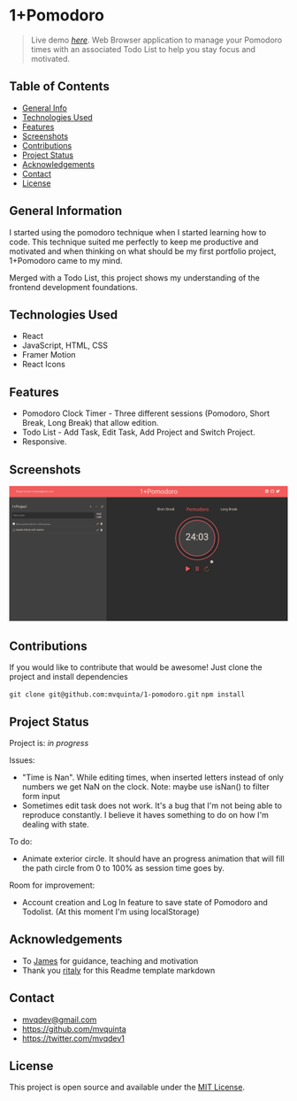 # 1+Pomodoro
> Live demo [_here_](https://onemorepomodoro.netlify.app/).
> Web Browser application to manage your Pomodoro times with an associated Todo List to help you stay focus and motivated.

## Table of Contents
* [General Info](#general-information)
* [Technologies Used](#technologies-used)
* [Features](#features)
* [Screenshots](#screenshots)
* [Contributions](#contributions)
* [Project Status](#project-status)
* [Acknowledgements](#acknowledgements)
* [Contact](#contact)
* [License](#license)

## General Information
I started using the pomodoro technique when I started learning how to code. This technique suited me perfectly to keep me productive and motivated and when thinking on what should be my first portfolio project, 1+Pomodoro came to my mind. 

Merged with a Todo List, this project shows my understanding of the frontend development foundations. 

## Technologies Used
- React
- JavaScript, HTML, CSS
- Framer Motion
- React Icons


## Features
- Pomodoro Clock Timer - Three different sessions (Pomodoro, Short Break, Long Break) that allow edition.
- Todo List - Add Task, Edit Task, Add Project and Switch Project.
- Responsive.


## Screenshots
![Example screenshot](./img/onemorepomodoroScreenshot.png)


## Contributions
If you would like to contribute that would be awesome!
Just clone the project and install dependencies

`git clone git@github.com:mvquinta/1-pomodoro.git`
`npm install`


## Project Status
Project is: _in progress_ 

Issues:
- "Time is Nan". While editing times, when inserted letters instead of only numbers we get NaN on the clock. Note: maybe use isNan() to filter form input
- Sometimes edit task does not work. It's a bug that I'm not being able to reproduce constantly. I believe it haves something to do on how I'm dealing with state.

To do:
- Animate exterior circle. It should have an progress animation that will fill the path circle from 0 to 100% as session time goes by.

Room for improvement:
- Account creation and Log In feature to save state of Pomodoro and Todolist. (At this moment I'm using localStorage)


## Acknowledgements
- To [James](https://github.com/jrobind) for guidance, teaching and motivation
- Thank you [ritaly](https://github.com/ritaly) for this Readme template markdown

## Contact
- mvqdev@gmail.com
- https://github.com/mvquinta
- https://twitter.com/mvqdev1


## License
This project is open source and available under the [MIT License](https://github.com/mvquinta/1-pomodoro/blob/main/LICENSE.md).

